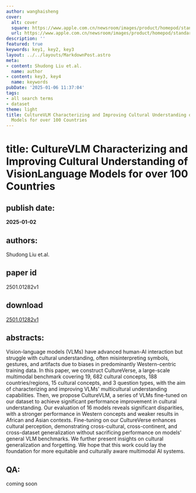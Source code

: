 ```yaml
---
author: wanghaisheng
cover:
  alt: cover
  square: https://www.apple.com.cn/newsroom/images/product/homepod/standard/Apple-HomePod-hero-230118_big.jpg.large_2x.jpg
  url: https://www.apple.com.cn/newsroom/images/product/homepod/standard/Apple-HomePod-hero-230118_big.jpg.large_2x.jpg
description: ''
featured: true
keywords: key1, key2, key3
layout: ../../layouts/MarkdownPost.astro
meta:
- content: Shudong Liu et.al.
  name: author
- content: key3, key4
  name: keywords
pubDate: '2025-01-06 11:37:04'
tags:
- all search terms
- dataset
theme: light
title: CultureVLM Characterizing and Improving Cultural Understanding of VisionLanguage
  Models for over 100 Countries
---
```


# title: CultureVLM Characterizing and Improving Cultural Understanding of VisionLanguage Models for over 100 Countries 
## publish date: 
**2025-01-02** 
## authors: 
  Shudong Liu et.al. 
## paper id
2501.01282v1
## download
[2501.01282v1](http://arxiv.org/abs/2501.01282v1)
## abstracts:
Vision-language models (VLMs) have advanced human-AI interaction but struggle with cultural understanding, often misinterpreting symbols, gestures, and artifacts due to biases in predominantly Western-centric training data. In this paper, we construct CultureVerse, a large-scale multimodal benchmark covering 19, 682 cultural concepts, 188 countries/regions, 15 cultural concepts, and 3 question types, with the aim of characterizing and improving VLMs' multicultural understanding capabilities. Then, we propose CultureVLM, a series of VLMs fine-tuned on our dataset to achieve significant performance improvement in cultural understanding. Our evaluation of 16 models reveals significant disparities, with a stronger performance in Western concepts and weaker results in African and Asian contexts. Fine-tuning on our CultureVerse enhances cultural perception, demonstrating cross-cultural, cross-continent, and cross-dataset generalization without sacrificing performance on models' general VLM benchmarks. We further present insights on cultural generalization and forgetting. We hope that this work could lay the foundation for more equitable and culturally aware multimodal AI systems.
## QA:
coming soon
